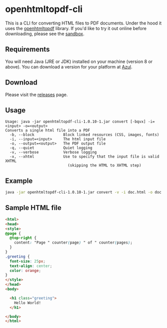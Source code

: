 # openhtmltopdf-cli

This is a CLI for converting HTML files to PDF documents.
Under the hood it uses the [openhtmltopdf](https://github.com/danfickle/openhtmltopdf) library.
If you'd like to try it out online before downloading, please see the [sandbox](https://sandbox.openhtmltopdf.com/?file=invoice.htm).

## Requirements

You will need Java (JRE or JDK) installed on your machine (version 8 or above). You can download a version for your platform at [Azul](https://www.azul.com/downloads/).

## Download

Please visit the [releases](https://github.com/danfickle/openhtmltopdf-cli/releases) page.

## Usage

````
Usage: java -jar openhtmltopdf-cli-1.0.10-1.jar convert [-bqvx] -i=<input> -o=<output>
Converts a single html file into a PDF
  -b, --block             Block linked resources (CSS, images, fonts)
  -i, --input=<input>     The html input file
  -o, --output=<output>   The PDF output file
  -q, --quiet             Quiet logging
  -v, --verbose           Verbose logging
  -x, --xhtml             Use to specify that the input file is valid XHTML
                            (skipping the HTML to XHTML step)
````

## Example

````bash
java -jar openhtmltopdf-cli-1.0.10-1.jar convert -v -i doc.html -o doc.pdf
````

## Sample HTML file

````html
<html>
<head>
<style>
@page {
  @top-right {
    content: "Page " counter(page) " of " counter(pages);
  }
}
.greeting {
  font-size: 25px;
  text-align: center;
  color: orange;
}
</style>
</head>
<body>

  <h1 class="greeting">
    Hello World!
  </h1>

</body>
</html>
````


